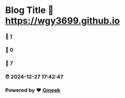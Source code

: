 # Blog Title :link: https://wgy3699.github.io 
### :page_facing_up: [1](https://wgy3699.github.io/tag.html) 
### :speech_balloon: 0 
### :hibiscus: 7 
### :alarm_clock: 2024-12-27 17:42:47 
### Powered by :heart: [Gmeek](https://github.com/Meekdai/Gmeek)
